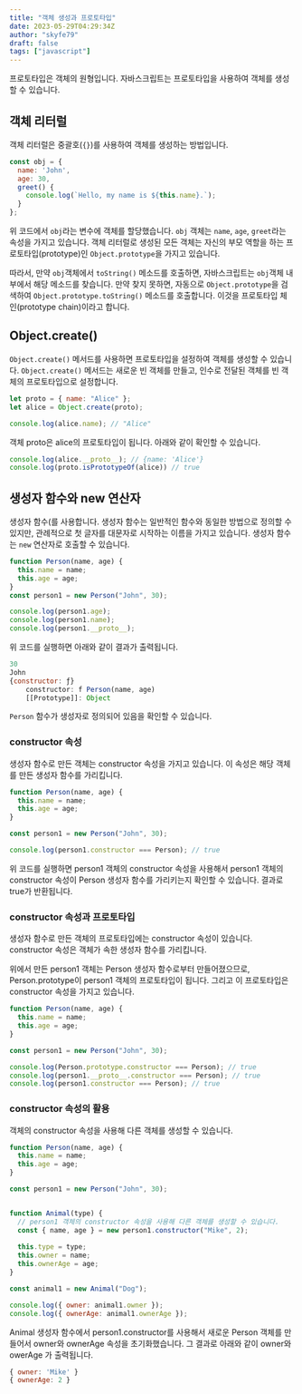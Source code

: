 ```yaml
---
title: "객체 생성과 프로토타입"
date: 2023-05-29T04:29:34Z
author: "skyfe79"
draft: false
tags: ["javascript"]
---
```


프로토타입은 객체의 원형입니다. 자바스크립트는 프로토타입을 사용하여 객체를 생성할 수 있습니다. 

## 객체 리터럴

객체 리터럴은 중괄호(`{}`)를 사용하여 객체를 생성하는 방법입니다. 

```js
const obj = {
  name: 'John',
  age: 30,
  greet() {
    console.log(`Hello, my name is ${this.name}.`);
  }
};
```

위 코드에서 `obj`라는 변수에 객체를 할당했습니다. `obj` 객체는 `name`, `age`, `greet`라는 속성을 가지고 있습니다. 객체 리터럴로 생성된 모든 객체는 자신의 부모 역할을 하는 프로토타입(prototype)인 `Object.prototype`을 가지고 있습니다.

따라서, 만약 `obj`객체에서 `toString()` 메소드를 호출하면, 자바스크립트는 `obj`객체 내부에서 해당 메소드를 찾습니다. 만약 찾지 못하면, 자동으로 `Object.prototype`을 검색하여  `Object.prototype.toString()` 메소드를 호출합니다. 이것을 프로토타입 체인(prototype chain)이라고 합니다.

## Object.create()
`Object.create()` 메서드를 사용하면 프로토타입을 설정하여 객체를 생성할 수 있습니다. `Object.create()` 메서드는 새로운 빈 객체를 만들고, 인수로 전달된 객체를 빈 객체의 프로토타입으로 설정합니다.

```js
let proto = { name: "Alice" };
let alice = Object.create(proto);

console.log(alice.name); // "Alice"
```

객체 proto은 alice의 프로토타입이 됩니다.  아래와 같이 확인할 수 있습니다.

```js
console.log(alice.__proto__); // {name: 'Alice'}
console.log(proto.isPrototypeOf(alice)) // true
```

## 생성자 함수와 new 연산자

생성자 함수(를 사용합니다. 생성자 함수는 일반적인 함수와 동일한 방법으로 정의할 수 있지만, 관례적으로 첫 글자를 대문자로 시작하는 이름을 가지고 있습니다. 생성자 함수는 `new` 연산자로 호출할 수 있습니다.

```js
function Person(name, age) {
  this.name = name;
  this.age = age;
}
const person1 = new Person("John", 30);

console.log(person1.age);
console.log(person1.name);
console.log(person1.__proto__);
```

위 코드를 실행하면 아래와 같이 결과가 출력됩니다.

```js
30
John
{constructor: ƒ}
	constructor: f Person(name, age)
	[[Prototype]]: Object
```

`Person` 함수가 생성자로 정의되어 있음을 확인할 수 있습니다.

### constructor 속성

생성자 함수로 만든 객체는 constructor 속성을 가지고 있습니다. 이 속성은 해당 객체를 만든 생성자 함수를 가리킵니다.

```js
function Person(name, age) {
  this.name = name;
  this.age = age;
}

const person1 = new Person("John", 30);

console.log(person1.constructor === Person); // true
```

위 코드를 실행하면 person1 객체의 constructor 속성을 사용해서 person1 객체의 constructor 속성이 Person 생성자 함수를 가리키는지 확인할 수 있습니다. 결과로 true가 반환됩니다. 

### constructor 속성과 프로토타입

생성자 함수로 만든 객체의 프로토타입에는 constructor 속성이 있습니다. constructor 속성은 객체가 속한 생성자 함수를 가리킵니다. 

위에서 만든 person1 객체는 Person 생성자 함수로부터 만들어졌으므로, Person.prototype이 person1 객체의 프로토타입이 됩니다. 그리고 이 프로토타입은 constructor 속성을 가지고 있습니다.

```js
function Person(name, age) {
  this.name = name;
  this.age = age;
}

const person1 = new Person("John", 30);

console.log(Person.prototype.constructor === Person); // true
console.log(person1.__proto__.constructor === Person); // true
console.log(person1.constructor === Person); // true
```

### constructor 속성의 활용

객체의 constructor 속성을 사용해 다른 객체를 생성할 수 있습니다.

```js
function Person(name, age) {
  this.name = name;
  this.age = age;
}

const person1 = new Person("John", 30);


function Animal(type) {
  // person1 객체의 constructor 속성을 사용해 다른 객체를 생성할 수 있습니다.
  const { name, age } = new person1.constructor("Mike", 2);
  
  this.type = type;
  this.owner = name;
  this.ownerAge = age;
}

const animal1 = new Animal("Dog");

console.log({ owner: animal1.owner });
console.log({ ownerAge: animal1.ownerAge }); 
```

Animal 생성자 함수에서 person1.constructor를 사용해서 새로운 Person 객체를 만들어서 owner와 ownerAge 속성을 초기화했습니다. 그 결과로 아래와 같이 owner와 owerAge 가 출력됩니다.

```js
{ owner: 'Mike' }
{ ownerAge: 2 }
```



